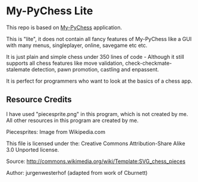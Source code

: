 # My-PyChess Lite

This repo is based on [My-PyChess](http://github.com/ankith26/My-PyChess) application.

This is "lite", it does not contain all fancy features of My-PyChess like a GUI with many menus, singleplayer, online, savegame etc etc.

It is just plain and simple chess under 350 lines of code - Although it still supports all chess features like move validation, check-checkmate-stalemate detection, pawn promotion, castling and enpassent.

It is perfect for programmers who want to look at the basics of a chess app.

## Resource Credits
I have used "piecesprite.png" in this program, which is not created by me. All other resources in this program are created by me.

Piecesprites: Image from Wikipedia.com

This file is licensed under the:
    Creative Commons Attribution-Share Alike 3.0 Unported license.
    
Source: http://commons.wikimedia.org/wiki/Template:SVG_chess_pieces

Author: jurgenwesterhof (adapted from work of Cburnett)
